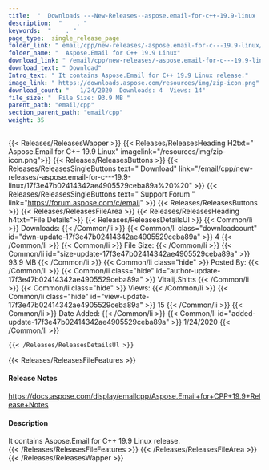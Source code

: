 ```yaml
---
title:  "  Downloads ---New-Releases--aspose.email-for-c++-19.9-linux . " 
description:  "    . " 
keywords:  "    . " 
page_type:  single_release_page
folder_link: " email/cpp/new-releases/-aspose.email-for-c---19.9-linux/"
folder_name: "  Aspose.Email for C++ 19.9 Linux"
download_link: " /email/cpp/new-releases/-aspose.email-for-c---19.9-linux/17f3e47b02414342ae4905529ceba89a"
download_text: " Download"
Intro_text: " It contains Aspose.Email for C++ 19.9 Linux release."
image_link: " https://downloads.aspose.com/resources/img/zip-icon.png"
download_count: "   1/24/2020  Downloads: 4  Views: 14"
file_size: "  File Size: 93.9 MB "
parent_path: "email/cpp"
section_parent_path: "email/cpp"
weight: 35 
---
```


{{< Releases/ReleasesWapper >}}
  {{< Releases/ReleasesHeading H2txt="  Aspose.Email for C++ 19.9 Linux" imagelink="/resources/img/zip-icon.png">}}
  {{< Releases/ReleasesButtons >}}
    {{< Releases/ReleasesSingleButtons text=" Download" link="/email/cpp/new-releases/-aspose.email-for-c---19.9-linux/17f3e47b02414342ae4905529ceba89a%20%20" >}}
    {{< Releases/ReleasesSingleButtons text=" Support Forum " link="https://forum.aspose.com/c/email" >}}
  {{< Releases/ReleasesButtons >}}
  {{< Releases/ReleasesFileArea >}}
    {{< Releases/ReleasesHeading h4txt="File Details">}}
    {{< Releases/ReleasesDetailsUl >}}
            {{< Common/li  >}} Downloads: {{< /Common/li >}} 
      {{< Common/li class="downloadcount" id="dwn-update-17f3e47b02414342ae4905529ceba89a" >}} 4 {{< /Common/li >}} 
      {{< Common/li  >}} File Size: {{< /Common/li >}} 
      {{< Common/li id="size-update-17f3e47b02414342ae4905529ceba89a" >}} 93.9 MB {{< /Common/li >}} 
      {{< Common/li  class="hide" >}} Posted By: {{< /Common/li >}} 
      {{< Common/li class="hide" id="author-update-17f3e47b02414342ae4905529ceba89a" >}} Vitalij.Shitts {{< /Common/li >}} 
      {{< Common/li class="hide"  >}} Views: {{< /Common/li >}} 
      {{< Common/li class="hide" id="view-update-17f3e47b02414342ae4905529ceba89a" >}} 15 {{< /Common/li >}} 
      {{< Common/li  >}} Date Added: {{< /Common/li >}} 
      {{< Common/li id="added-update-17f3e47b02414342ae4905529ceba89a" >}} 1/24/2020 {{< /Common/li >}} 

    {{< /Releases/ReleasesDetailsUl >}}

  {{< Releases/ReleasesFileFeatures >}}
      <h4>Release Notes</h4><div><a href="https://docs.aspose.com/display/emailcpp/Aspose.Email+for+CPP+19.9+Release+Notes">https://docs.aspose.com/display/emailcpp/Aspose.Email+for+CPP+19.9+Release+Notes</a></div><h4>Description</h4><div class="HTMLDescription">It contains Aspose.Email for C++ 19.9 Linux release.</div>
  {{< /Releases/ReleasesFileFeatures >}}
 {{< /Releases/ReleasesFileArea >}}
{{< /Releases/ReleasesWapper >}}


